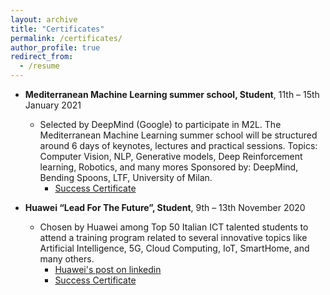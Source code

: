 ```yaml
---
layout: archive
title: "Certificates"
permalink: /certificates/
author_profile: true
redirect_from:
  - /resume
---
```



* **Mediterranean Machine Learning summer school, Student**,       11th – 15th January 2021
  * Selected by DeepMind (Google) to participate in M2L. The Mediterranean Machine Learning summer school will be structured around 6 days of keynotes, lectures and practical sessions.
    Topics: Computer Vision, NLP, Generative models, Deep Reinforcement learning, Robotics, and many mores
    Sponsored by: DeepMind, Bending Spoons, LTF, University of Milan.
    * [Success Certificate](http://kouatemuhamed.github.io/files/certificatedm.pdf)

* **Huawei “Lead For The Future”, Student**,            9th – 13th November 2020
  * Chosen by Huawei among Top 50 Italian ICT talented students to attend a training program related to several innovative topics like Artificial Intelligence, 5G, Cloud Computing, IoT, SmartHome, and many others.
    * [Huawei's post on linkedin](https://www.linkedin.com/feed/update/urn:li:activity:6734102831311273984/)
    * [Success Certificate](http://kouatemuhamed.github.io/files/certificatehw.pdf)
